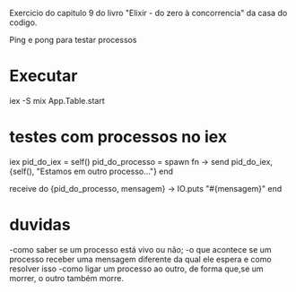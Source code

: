 Exercicio do capitulo 9 do livro "Elixir - do zero à concorrencia" da casa do codigo.   

Ping e pong para testar processos

# Executar
iex -S mix
App.Table.start

# testes com processos no iex

iex
pid_do_iex = self()
pid_do_processo = spawn fn -> send pid_do_iex, {self(), "Estamos em outro processo..."} end

receive do {pid_do_processo, mensagem} -> IO.puts "#{mensagem}" end



# duvidas
-como saber se um processo está vivo ou não;
-o que acontece se um processo receber uma mensagem diferente da qual ele espera e como resolver isso
-como ligar um processo ao outro, de forma que,se um morrer, o outro também morre.